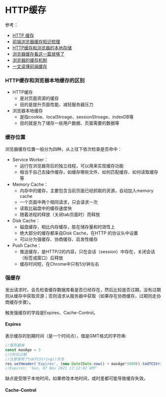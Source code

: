 # HTTP缓存

参考：

- [HTTP 缓存](https://developer.mozilla.org/zh-CN/docs/Web/HTTP/Caching)
- [前端浏览器缓存知识梳理](https://juejin.cn/post/6947936223126093861)
- [HTTP缓存和浏览器的本地存储](https://segmentfault.com/a/1190000020086923)
- [浏览器缓存看这一篇就够了](https://zhuanlan.zhihu.com/p/60950750)
- [浏览器的缓存机制](https://www.cnblogs.com/suihang/p/12855345.html)
- [一文读懂前端缓存](https://juejin.cn/post/6844903747357769742?utm_source=gold_browser_extension)

### HTTP缓存和浏览器本地缓存的区别
- HTTP缓存
  - 是对页面资源的缓存
  - 目的是提升页面性能、减轻服务器压力
- 浏览器本地缓存
  - 是指cookie、localStroage、sessionStroage、indexDB等
  - 目的就是为了储存一些用户数据、页面需要的数据等

### 缓存位置
浏览器缓存位置一般分为四种，从上往下依次检查是否命中：
- Service Worker：
  - 运行在浏览器背后的独立线程，可以用来实现缓存功能
  - 相当于自己去操作缓存，如缓存哪些文件、如何匹配缓存、如何读取缓存等
- Memory Cache：
  - 内存中的缓存，主要包含当前页面已经抓取的资源，自动加入memory cache
  - 一个页面中两个相同请求，只会请求一次
  - 读取比磁盘中的缓存速度快
  - 随着进程的释放（关闭tab页面时）而释放
- Disk Cache：
  - 磁盘缓存，相比内存缓存，胜在储存量和时效性上
  - 绝大部分的缓存都来自Disk Cache，在HTTP 的协议头中设置
  - 可以分为强缓存、协商缓存、启发性缓存
- Push Cache：
  - 推送缓存，是HTTP/2的内容，只在会话（session）中存在，关闭会话（标签或窗口）后释放
  - 缓存时间短，在Chrome中只有5分钟左右

### 强缓存
发出请求时，会先检查缓存数据库看是否已经存在，然后比较是否过期，没有过期则从缓存中获取资源；否则请求从服务器中获取（如果存在协商缓存，过期则走协商缓存步骤）。

触发强缓存的字段是Expires、Cache-Control。

#### Expires
表示缓存的到期时间（是一个时间点），值是GMT格式的字符串:
```javascript
//服务器端
const maxAge = 3
//3秒后过期
//注意使用了toUTCString()方法
res.setHeader('Expires', (new Date(Date.now() + maxAge*1000)).toUTCString() )
//Expires: 'Sun, 07 Nov 2021 17:12:42 GMT'
```

缺点是受限于本地时间，如果修改本地时间，或时差都可能导致缓存失效。

#### Cache-Control
